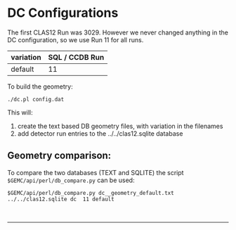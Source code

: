 # DC Configurations

The first CLAS12 Run was 3029. However we never changed anything in the DC configuration, 
so we use Run 11 for all runs.

| variation    | SQL / CCDB Run | 
|--------------|----------------|
| default      | 11             | 





To build the geometry:

````./dc.pl config.dat````

This will:

1. create the text based DB geometry files, with variation in the filenames
2. add detector run entries to the ../../clas12.sqlite database


## Geometry comparison:

To compare the two databases (TEXT and SQLITE) the script ` $GEMC/api/perl/db_compare.py` can be used:

````
$GEMC/api/perl/db_compare.py dc__geometry_default.txt      ../../clas12.sqlite dc  11 default
````


<br/>

---
